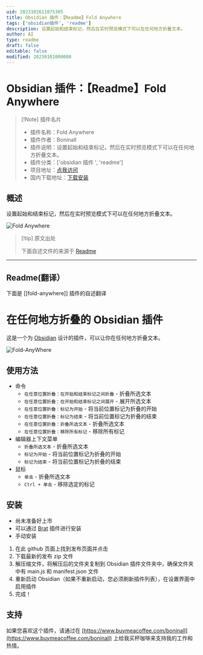```yaml
---
uid: 2023102611075305
title: Obsidian 插件：【Readme】Fold Anywhere
tags: ['obsidian插件', 'readme']
description: 设置起始和结束标记，然后在实时预览模式下可以在任何地方折叠文本。
author: AI
type: readme
draft: false
editable: false
modified: 20230101000000
---
```


# Obsidian 插件：【Readme】Fold Anywhere

> [!Note] 插件名片
> - 插件名称：Fold Anywhere
> - 插件作者：Boninall
> - 插件说明：设置起始和结束标记，然后在实时预览模式下可以在任何地方折叠文本。
> - 插件分类：['obsidian 插件 ', 'readme']
> - 项目地址：[点我访问](https://github.com/quorafind/obsidian-fold-anywhere)
> - 国内下载地址：[下载安装](https://pkmer.cn/products/plugin/pluginMarket/?fold-anywhere)

## 概述

设置起始和结束标记，然后在实时预览模式下可以在任何地方折叠文本。

![Fold Anywhere](https://cdn.pkmer.cn/covers/fold-anywhere.gif!pkmer)

> [!tip] 原文出处
>
>下面自述文件的来源于 [Readme](https://ghproxy.net/https://raw.githubusercontent.com/Quorafind/Obsidian-Fold-Anywhere/master/README.md)

---

## Readme(翻译）

下面是 [[fold-anywhere]] 插件的自述翻译

# 在任何地方折叠的 Obsidian 插件

这是一个为 [Obsidian](https://obsidian.md) 设计的插件，可以让你在任何地方折叠文本。

![Fold-AnyWhere](./assets/Fold-Anywhere.gif)

## 使用方法

- 命令
  - `在任意位置折叠：在开始和结束标记之间折叠` - 折叠所选文本
  - `在任意位置折叠：在开始和结束标记之间展开` - 展开所选文本
  - `在任意位置折叠：标记为开始` - 将当前位置标记为折叠的开始
  - `在任意位置折叠：标记为结束` - 将当前位置标记为折叠的结束
  - `在任意位置折叠：折叠所选文本` - 折叠所选文本
  - `在任意位置折叠：移除所有标记` - 移除所有标记
- 编辑器上下文菜单
  - `折叠所选文本` - 折叠所选文本
  - `标记为开始` - 将当前位置标记为折叠的开始
  - `标记为结束` - 将当前位置标记为折叠的结束
- 鼠标
  - `单击` - 折叠所选文本
  - `Ctrl + 单击` - 移除选定的标记

## 安装

- 尚未准备好上市
- 可以通过 [Brat](https://github.com/TfTHacker/obsidian42-brat) 插件进行安装
- 手动安装

1. 在此 github 页面上找到发布页面并点击
2. 下载最新的发布 zip 文件
3. 解压缩文件，将解压后的文件夹复制到 Obsidian 插件文件夹中，确保文件夹中有 main.js 和 manifest.json 文件
4. 重新启动 Obsidian（如果不重新启动，您必须刷新插件列表），在设置界面中启用插件
5. 完成！

## 支持

如果您喜欢这个插件，请通过在 [https://www.buymeacoffee.com/boninall](https://www.buymeacoffee.com/boninall) 上给我买杯咖啡来支持我的工作和热情。

